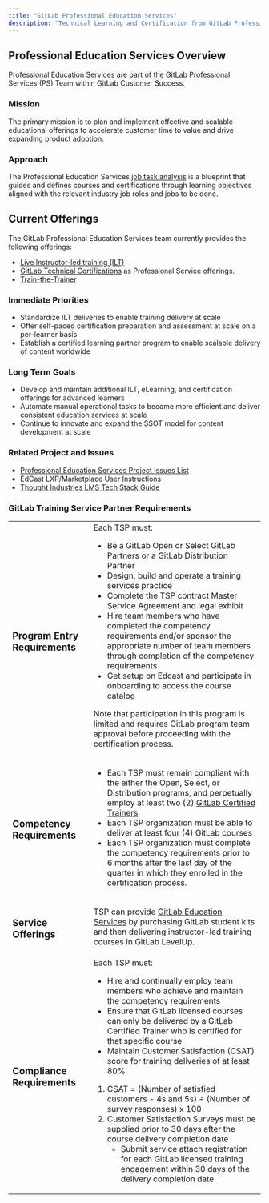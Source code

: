 ```yaml
---
title: "GitLab Professional Education Services"
description: "Technical Learning and Certification from GitLab Professional Services"
---
```


## Professional Education Services Overview

Professional Education Services are part of the GitLab Professional Services (PS) Team within GitLab Customer Success.

### Mission

The primary mission is to plan and implement effective and scalable educational offerings to accelerate customer time to value and drive expanding product adoption.

### Approach

The Professional Education Services [job task analysis](https://docs.google.com/spreadsheets/d/114yAXzzUi3bKoOcN6zG4tOZ5I_-SmPU9luO8Ylp5XRI/edit?usp=sharing) is a blueprint that guides and defines courses and certifications through learning objectives aligned with the relevant industry job roles and jobs to be done.

## Current Offerings

The GitLab Professional Education Services team currently provides the following offerings:

- [Live Instructor-led training (ILT)](https://about.gitlab.com/services/education/)
- [GitLab Technical Certifications](/handbook/customer-success/professional-services-engineering/gitlab-technical-certifications/) as Professional Service offerings.
- [Train-the-Trainer](https://about.gitlab.com/services/education/train-the-trainer/)

### Immediate Priorities

- Standardize ILT deliveries to enable training delivery at scale
- Offer self-paced certification preparation and assessment at scale on a per-learner basis
- Establish a certified learning partner program to enable scalable delivery of content worldwide

### Long Term Goals

- Develop and maintain additional ILT, eLearning, and certification offerings for advanced learners
- Automate manual operational tasks to become more efficient and deliver consistent education services at scale
- Continue to innovate and expand the SSOT model for content development at scale

### Related Project and Issues

- [Professional Education Services Project Issues List](https://gitlab.com/gitlab-com/customer-success/professional-services-group/education-services/-/issues)
- EdCast LXP/Marketplace User Instructions
- [Thought Industries LMS Tech Stack Guide](/handbook/customer-success/professional-services-engineering/education-services/lms/)

### GitLab Training Service Partner Requirements

<table>
  <tr>
     <td>
     <h3>Program Entry Requirements</h3>
     </td>
     <td> Each TSP must:

- Be a GitLab Open or Select GitLab Partners or a GitLab Distribution Partner
- Design, build and operate a training services practice
- Complete the TSP contract Master Service Agreement and legal exhibit
- Hire team members who have completed the competency requirements and/or sponsor the appropriate number of team members through completion of the competency requirements
- Get setup on Edcast and participate in onboarding to access the course catalog

Note that participation in this program is limited and requires GitLab program team approval before proceeding with the certification process.
     </td>
  </tr>
  <tr>
     <td>
     <h3>Competency Requirements</h3>
     </td>
     <td>

- Each TSP must remain compliant with the either the Open, Select, or Distribution programs, and perpetually employ at least two (2) [GitLab Certified Trainers](/handbook/customer-success/professional-services-engineering/gitlab-certified-trainer-process/)
- Each TSP organization must be able to deliver at least four (4) GitLab courses
- Each TSP organization must complete the competency requirements prior to 6 months after the last day of the quarter in which they enrolled in the certification process.
     </td>
  </tr>
  <tr>
      <td>
      <h3>Service Offerings</h3>
      </td>
      <td>

TSP can provide [GitLab Education Services](https://about.gitlab.com/services/education) by purchasing GitLab student kits and then delivering instructor-led training courses in GitLab LevelUp.
      </td>
  </tr>
  <tr>
     <td>
     <h3>Compliance Requirements</h3>
     </td>
     <td>
Each TSP must:

- Hire and continually employ team members who achieve and maintain the competency requirements
- Ensure that GitLab licensed courses can only be delivered by a GitLab Certified Trainer who is certified for that specific course
- Maintain Customer Satisfaction (CSAT) score for training deliveries of at least 80%

1. CSAT = (Number of satisfied customers - 4s and 5s) ÷ (Number of survey responses) x 100
1. Customer Satisfaction Surveys must be supplied prior to 30 days after the course delivery completion date
   - Submit service attach registration for each GitLab licensed training engagement within 30 days of the delivery completion date
     </td>

  </tr>

</table>
